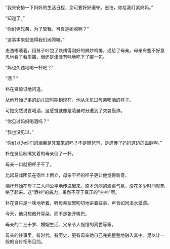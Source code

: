 “我来安排一下妈妈的生活日程，您可要好好遵守。志浩，你给我盯紧妈妈。”

“知道了。”

“你们俩兄弟，为了管我，可真是闹腾啊？”

“这事本来就值得我们闹腾嘛。”

志浩嘟囔着，用苏子叶包了块烤得刚好的辣炒鸡排，递给了母亲。母亲有些不好意思地看了看周围，但还是津津有味地吃下了那一包。

“妈也久违地喝一杯吧？”

“酒？”

朴在贤惊讶地问道。

从他开始记事的幼儿园时期到现在，他从未见过母亲喝酒的样子。

可她突然说要喝酒，这感觉就像是凌晨时分遭到了突袭轰炸。

“你见过妈妈喝酒吗？”

“我也没见过。”

“你们以为你们的酒量是凭空来的吗？不是随爸爸，是遗传了妈妈这边的血脉啊。”

朴在贤给咧嘴笑着的母亲倒了一杯。

母亲一口就把杯子干了。

比起马戏团员在钢丝上倒立，母亲干杯的样子更让他觉得新奇。

酒杯开始在母子三人间公平地传递起来。原本沉闷的酒桌气氛，没花多少时间就热络了起来。这“酒神”的威力，果然不亚于真正的“主神”啊。

朴在贤只是一味地听着，听母亲絮絮叨叨地讲着往事，声音如同溪水潺潺。

今天，他只想敞开耳朵，而不是张开嘴巴。

母亲的二三十岁、婚姻生活、父亲令人惋惜的离世等等。

母亲的往事里，有时代，有历史，更有母亲她自己完完整整地融入其中。足以让一般的自传相形见绌。